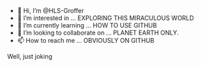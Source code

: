 - 👋 Hi, I’m @HLS-Groffer
- 👀 I’m interested in ... EXPLORING THIS MIRACULOUS WORLD
- 🌱 I’m currently learning ... HOW TO USE GITHUB
- 💞️ I’m looking to collaborate on ... PLANET EARTH ONLY. 
- 📫 How to reach me ... OBVIOUSLY ON GITHUB

Well, just joking
<!---
HLS-Groffer/HLS-Groffer is a ✨ special ✨ repository because its `README.md` (this file) appears on your GitHub profile.
You can click the Preview link to take a look at your changes.
--->
